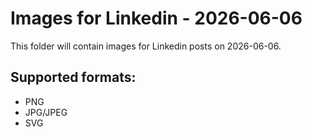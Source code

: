 # Images for Linkedin - 2026-06-06

This folder will contain images for Linkedin posts on 2026-06-06.

## Supported formats:
- PNG
- JPG/JPEG
- SVG
